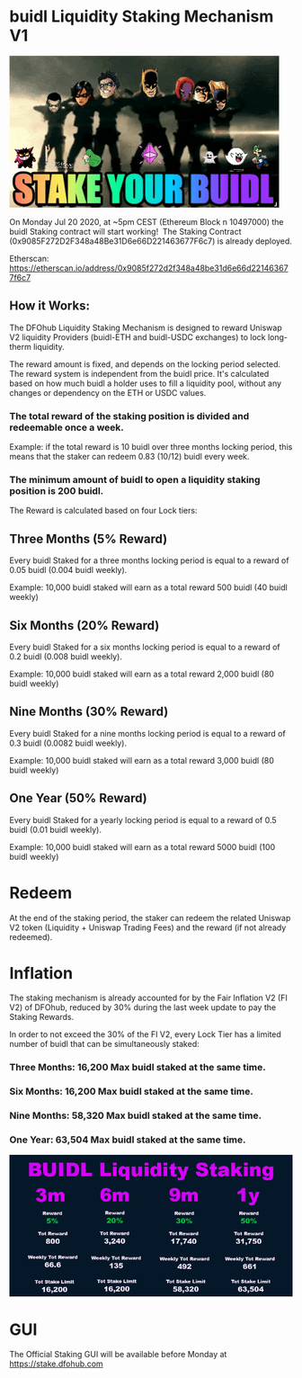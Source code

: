 # buidl Liquidity Staking Mechanism V1

<img src="/assets/img/syb.gif">

On Monday Jul 20 2020, at ~5pm CEST (Ethereum Block n 10497000) the buidl Staking contract will start working! 
The Staking Contract (0x9085F272D2F348a48Be31D6e66D221463677F6c7) is already deployed. 

Etherscan: https://etherscan.io/address/0x9085f272d2f348a48be31d6e66d221463677f6c7

## How it Works:

The DFOhub Liquidity Staking Mechanism is designed to reward Uniswap V2 liquidity Providers (buidl-ETH and buidl-USDC exchanges) to lock long-therm liquidity.

The reward amount is fixed, and depends on the locking period selected. The reward system is independent from the buidl price. It's calculated based on how much buidl a holder uses to fill a liquidity pool, without any changes or dependency on the ETH or USDC values.

### The total reward of the staking position is divided and redeemable once a week.

Example: if the total reward is 10 buidl over three months locking period, this means that the staker can redeem 0.83 (10/12) buidl every week.

### The minimum amount of buidl to open a liquidity staking position is 200 buidl.

The Reward is calculated based on four Lock tiers:

## Three Months (5% Reward)

Every buidl Staked for a three months locking period is equal to a reward of 0.05 buidl (0.004 buidl weekly).

Example: 10,000 buidl staked will earn as a total reward 500 buidl  (40 buidl weekly)

## Six Months (20% Reward)

Every buidl Staked for a six months locking period is equal to a reward of 0.2 buidl (0.008 buidl weekly).

Example: 10,000 buidl staked will earn as a total reward 2,000 buidl (80 buidl weekly)

## Nine Months (30% Reward)

Every buidl Staked for a nine months locking period is equal to a reward of 0.3 buidl (0.0082 buidl weekly).

Example: 10,000 buidl staked will earn as a total reward 3,000 buidl (80 buidl weekly)

## One Year (50% Reward)

Every buidl Staked for a yearly locking period is equal to a reward of 0.5 buidl (0.01 buidl weekly).

Example: 10,000 buidl staked will earn as a total reward 5000 buidl (100 buidl weekly)

# Redeem

At the end of the staking period, the staker can redeem the related Uniswap V2 token (Liquidity + Uniswap Trading Fees) and the reward (if not already redeemed).

# Inflation

The staking mechanism is already accounted for by the Fair Inflation V2 (FI V2) of DFOhub, reduced by 30% during the last week update to pay the Staking Rewards.

In order to not exceed the 30% of the FI V2, every Lock Tier has a limited number of buidl that can be simultaneously staked:

### Three Months: 16,200 Max buidl staked at the same time.

### Six Months: 16,200 Max buidl staked at the same time.

### Nine Months: 58,320 Max buidl staked at the same time.

### One Year: 63,504 Max buidl staked at the same time.

<img src="/assets/img/liquidity-staking.png">

# GUI

The Official Staking GUI will be available before Monday at https://stake.dfohub.com

